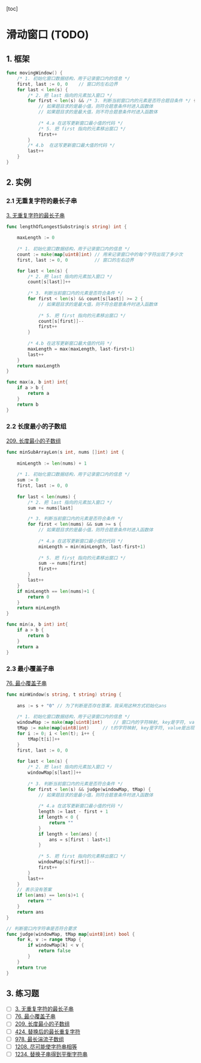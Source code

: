 [toc]

# 滑动窗口 (TODO)
## 1. 框架
```go
func movingWindow() {
    /* 1. 初始化窗口数据结构，用于记录窗口内的信息 */
    first, last := 0, 0    // 窗口的左右边界
    for last < len(s) {
        /* 2. 把 last 指向的元素加入窗口 */
        for first < len(s) && /* 3. 判断当前窗口内的元素是否符合题目条件 */ {
            // 如果题目求的是最小值，则符合题意条件时进入函数体
            // 如果题目求的是最大值，则不符合题意条件时进入函数体
        	
            /* 4.a 在这写更新窗口最小值的代码 */
            /* 5. 把 first 指向的元素移出窗口 */
            first++
        }
        /* 4.b  在这写更新窗口最大值的代码 */
        last++
    }
}
```
## 2. 实例
### 2.1 无重复字符的最长子串
[3. 无重复字符的最长子串](https://leetcode-cn.com/problems/longest-substring-without-repeating-characters/)
```go
func lengthOfLongestSubstring(s string) int {
	
    maxLength := 0
	
    /* 1. 初始化窗口数据结构，用于记录窗口内的信息 */
    count := make(map[uint8]int) // 用来记录窗口中的每个字符出现了多少次
    first, last := 0, 0          // 窗口的左右边界

    for last < len(s) {
        /* 2. 把 last 指向的元素加入窗口 */
        count[s[last]]++
    
        /* 3. 判断当前窗口内的元素是否符合条件 */
        for first < len(s) && count[s[last]] >= 2 {
            // 如果题目求的是最大值，则不符合题意条件时进入函数体
        	
            /* 5. 把 first 指向的元素移出窗口 */
            count[s[first]]--
            first++
        }
        
        /* 4.b 在这写更新窗口最大值的代码 */
        maxLength = max(maxLength, last-first+1)
        last++
    }
    return maxLength
}

func max(a, b int) int{
	if a > b {
		return a
	}
	return b
}
```
### 2.2 长度最小的子数组
[209. 长度最小的子数组](https://leetcode-cn.com/problems/minimum-size-subarray-sum/)
```go
func minSubArrayLen(s int, nums []int) int {
	
	minLength := len(nums) + 1
	
	/* 1. 初始化窗口数据结构，用于记录窗口内的信息 */
	sum := 0
	first, last := 0, 0
	
	for last < len(nums) {
		/* 2. 把 last 指向的元素加入窗口 */
		sum += nums[last]

		/* 3. 判断当前窗口内的元素是否符合条件 */
		for first < len(nums) && sum >= s {
			// 如果题目求的是最小值，则符合题意条件时进入函数体
			
			/* 4.a 在这写更新窗口最小值的代码 */
			minLength = min(minLength, last-first+1)
            
			/* 5. 把 first 指向的元素移出窗口 */
			sum -= nums[first]
			first++
		}
		last++
	}
	if minLength == len(nums)+1 {
		return 0
	}
	return minLength
}

func min(a, b int) int{
	if a > b {
		return b
	}
	return a
}
```

### 2.3 最小覆盖子串
[76. 最小覆盖子串](https://leetcode-cn.com/problems/minimum-window-substring/)
```go
func minWindow(s string, t string) string {
	
	ans := s + "0" // 为了判断是否存在答案，我采用这种方式初始化ans
	
	/* 1. 初始化窗口数据结构，用于记录窗口内的信息 */
	windowMap := make(map[uint8]int)	// 窗口内的字符映射, key是字符, value是出现次数
	tMap := make(map[uint8]int)		// t的字符映射, key是字符, value是出现次数
	for i := 0; i < len(t); i++ {
		tMap[t[i]]++
	}
	first, last := 0, 0
	
	for last < len(s) {
		/* 2. 把 last 指向的元素加入窗口 */
		windowMap[s[last]]++
		
		/* 3. 判断当前窗口内的元素是否符合条件 */
		for first < len(s) && judge(windowMap, tMap) {
			// 如果题目求的是最小值，则符合题意条件时进入函数体
			
			/* 4.a 在这写更新窗口最小值的代码 */
			length := last - first + 1
			if length < 0 {
				return ""
			}
			if length < len(ans) {
				ans = s[first : last+1]
			}
			
			/* 5. 把 first 指向的元素移出窗口 */
			windowMap[s[first]]--
			first++
		}
		last++
	}
	// 表示没有答案
	if len(ans) == len(s)+1 {
		return ""
	}
	return ans
}

// 判断窗口内字符串是否符合要求
func judge(windowMap, tMap map[uint8]int) bool {
	for k, v := range tMap {
		if windowMap[k] < v {
			return false
		}
	}
	return true
}
```
## 3. 练习题
- [ ] [3. 无重复字符的最长子串](https://leetcode-cn.com/problems/longest-substring-without-repeating-characters/)
- [ ] [76. 最小覆盖子串](https://leetcode-cn.com/problems/minimum-window-substring/)
- [ ] [209. 长度最小的子数组](https://leetcode-cn.com/problems/minimum-size-subarray-sum/)
- [ ] [424. 替换后的最长重复字符](https://leetcode-cn.com/problems/longest-repeating-character-replacement/)
- [ ] [978. 最长湍流子数组](https://leetcode-cn.com/problems/longest-turbulent-subarray/comments/)
- [ ] [1208. 尽可能使字符串相等](https://leetcode-cn.com/problems/get-equal-substrings-within-budget/submissions/)
- [ ] [1234. 替换子串得到平衡字符串](https://leetcode-cn.com/problems/replace-the-substring-for-balanced-string/)

